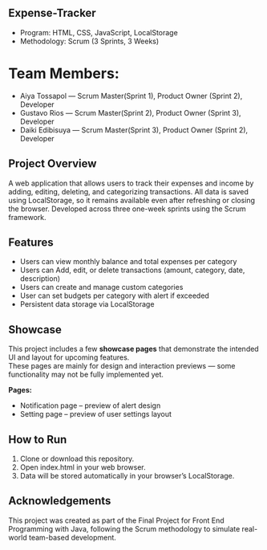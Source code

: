 ## Expense-Tracker
- Program: HTML, CSS, JavaScript, LocalStorage
- Methodology: Scrum (3 Sprints, 3 Weeks)
  
# Team Members:
- Aiya Tossapol — Scrum Master(Sprint 1), Product Owner (Sprint 2), Developer
- Gustavo Rios — Scrum Master(Sprint 2), Product Owner (Sprint 3), Developer
- Daiki Edibisuya  — Scrum Master(Sprint 3), Product Owner (Sprint 2), Developer

## Project Overview 
A web application that allows users to track their expenses and income by adding, editing, deleting, and categorizing transactions.
All data is saved using LocalStorage, so it remains available even after refreshing or closing the browser.
Developed across three one-week sprints using the Scrum framework.

## Features
- Users can view monthly balance and total expenses per category
- Users can Add, edit, or delete transactions (amount, category, date, description)
- Users can create and manage custom categories
- User can set budgets per category with alert if exceeded
- Persistent data storage via LocalStorage
  
## Showcase
This project includes a few **showcase pages** that demonstrate the intended UI and layout for upcoming features.  
These pages are mainly for design and interaction previews — some functionality may not be fully implemented yet.

**Pages:**
- Notification page – preview of alert design
- Setting page – preview of user settings layout
  
## How to Run
1. Clone or download this repository.
2. Open index.html in your web browser.
3. Data will be stored automatically in your browser’s LocalStorage.

## Acknowledgements
This project was created as part of the Final Project for Front End Programming with Java,
following the Scrum methodology to simulate real-world team-based development.
